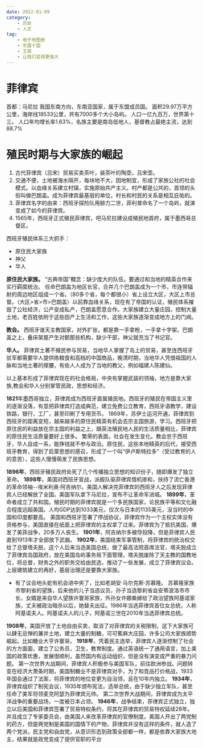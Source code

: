 ```yaml
---
date: 2022-01-09
category: 
    - 历史
    - 人文
tag:
    - 电子地图册
    - 东盟十国
    - 王骁
    - 让我们变得更强大
---
```




# **菲律宾**

首都：马尼拉
我国东南方向，东南亚国家，属于东盟成员国。
面积29.97万平方公里，海岸线18533公里，共有7000多个大小岛屿。
人口一亿九百万，世界第十三。
人口年均增长率1.63%，名族主要是南岛低地人，基督教占最绝主流，达到88.7%

# 殖民时期与大家族的崛起
1. 古代菲律宾（吕宋）贸易买卖茶叶，装茶叶的陶壶，吕宋壶。
2. 交通不便，土地被海水隔开，每块地不大，因地制宜，形成了家族公社的社会模式。以血缘关系建立村镇，实施原始共产主义。村产都是公共的，首领的头衔叫做巴朗盖。成为菲律宾最基层的单位，村长和村民的关系是相互庇佑的。
3. 菲律宾名字的由来：西班牙探险队用腓力二世，菲利普命名了一个岛屿，就演变成了如今的菲律宾。  
4. 1565年，西班牙正式殖民菲律宾，吧马尼拉建设成殖民地首府，属于墨西哥总督区。

西班牙殖民体系三大抓手：
- 原住民大家族
- 神父
- 华人

**原住民大家族。**
“古典帝国”概念：缺少庞大的队伍，要通过和当地的精英合作来实行羁縻统治。
任命巴朗盖为地区长官，合并几个巴朗盖成为一个市，市连带辐射的周边地区组成一个省。（80多个省，每个都很小）省上设立大区，大区上市总督。（大区>省>市>巴朗盖）以前靠血缘关系，现在有了帝国的认证，殖民体系摧毁了公社经济，公产变成私产，巴朗盖愿意合作。大家族建立大量庄园，控制大量土地，老百姓依附于这些田产上生活和工作，这些大家族逐渐变成地方上的门阀。

**教会。**
西班牙谁天主教国家，对外扩张，都是靠一手拿枪，一手拿十字架。巴朗盖之上，叠床架屋产生对额那些机构，缺少干部，神父就充当了书记官。

**华人。**
菲律宾土著不殖民参与贸易，当地华人掌握了岛上的贸易，甚至连西班牙驻军都需要华人提供练粮食和高档的中国商品，晚清时期，当地华人凭借祖国的人脉和当地土著的撑腰，有些人人成为了当地的教父，例如福建人陈建仙。

以上基本形成了菲律宾现在的社会格局，中央有掌握武装的领袖，地方是靠大家族,教会和华人分别掌管民政，思想和经济。

**1821**年墨西哥独立，菲律宾成为西班牙直属殖民地。西班牙的殖民在帝国主义里的逐渐没落，有意把菲律宾打造成典范，建立免费公立教育，西班牙语教学，建设铁路，银行，工厂，甚至印刷了专用货币。
1869年，苏伊士运河开通，菲律宾到西班牙的距离变短，越来越多的原住民精英有机会去宗主国旅游，学习。西班牙把原住民的利益放在宗主国的利益之上，跟英法殖民地人民的生活质量相比，菲律宾的原住民生活质量要好上很多。
繁荣的表面，社会在发生变化。教会忠于西班牙，华人自成一系，能挣钱就不参与政治。原住民，这些本地精英的后代，接受西班牙教育，得到了启蒙思想的感召，形成了一个叫“伊卢斯特拉多”（受过教育的人的意思），这些人慢慢萌发了民族思想。

**1896年**，西班牙殖民政府处死了几个传播独立思想的知识份子，随即爆发了独立革命。
**1898年**，美国对西班牙宣战，派舰队驱菲律宾借机掺和，扶持了流亡香港的革命领袖--埃米利奥·阿吉纳尔。美国人解决完菲律宾的西班牙人之后发现菲律宾人已经解放了全国。美国军队拿下马尼拉，宣布不让革命军进城。
**1899年**，革命者成立了共和国。殖民时期的菲律宾就是一个多民族国家，论民族平等和文化融合程度远超美国。人均GDP达到1033美元，仅次与日本的1135美元，没当时的中国和印度都要高。
美国和西班牙签署了停战协议，菲律宾作为一个主权实体没有资格参与，美国直接在纸面上把菲律宾的主权拿了过来。菲律宾为了抵抗美国，爆发了美菲战争，20多万人丧生。
**1901年**，阿吉纳尔多被俘投降，但是菲律宾人民直到1913年才全部放下武器。
**1902年**，美国结束军事管制，将菲律宾的统治权交给了总督塔夫脱，这个人后来当选美国总统，做了最高法院首席法官，塔夫脱成立了菲律宾岛国政府，放在美国岛屿事务局下面管理，塔夫脱废除了天主教的国教地位，将总督，财务之外的职务交给由民选，推动了一些发展，成立了菲律宾议会。上层建筑建立的再好，基层治理还是要靠大家族。

- 有了议会地头蛇有机会进中央了，比如老胡安·马尔克斯·苏慕隆。
苏慕隆家族市黎刹省的望族，后来他的儿子当选议员，孙子当选黎刹省会安蒂波洛市市长，女婿是来自华人望族许寰哥家族，外孙女许娜桑嫁给了政治望族阿基诺家族，丈夫被政治暗杀以后，她替夫出征。1986年当选菲律宾首位女总统，人称阿基诺夫人。阿基诺夫人的儿子，阿基诺三世在2010年当选菲律宾总统。

**1908年**，美国开放了土地自由买卖，取消了对菲律宾的关税限制，这下大家族可以肆无忌惮的兼并土地，建立大量的制糖，可可蕉麻大庄园，许多公司大家族顺势崛起。比如糖业大亨许寰哥。
**1918年**，凭着民主选举，菲律宾人逐渐控制了社会的方方面面，建立了公务员，卫生，教育制度。通过英语统一了通用语言，加上美国的政策优惠，发展很顺利，虽然国内有运动组织，但是没有演变成严重的暴力问题。
第一次世界大战期间，菲律宾人积极参与美国军队，前往欧洲参战。问题转变在经济大萧条时期，美国制糖业不是菲律宾对手，为了和竞品打价格战，1933年国会通过了法案，将菲律宾的地位变更为自治领，且在10年内独立。
**1934年**，菲律宾组织了制宪会议，1935年颁布宪法，选举总统，由于缺少独立军队，甚至任命了美军将领麦克阿瑟为菲律宾元帅。
第二次世界大战期间，菲律宾成为太平洋战争的重要战场，一度被日本占领。
**1946年**，战争结束，菲律宾正式独立，独立以后美国和菲律宾签署了贸易特权条约，将其在菲律宾的贸易特权延续28年。并且成立了专家委员会，由美国人来改革菲律宾的官僚制度。美国人开出了两党制的药方，但是两党制是美国的国情下的产物，菲律宾并没有这样的条件，就人造了两个党派，民主党和自由党，从意识形态到政策全部都一样，都是依靠大家族大地主，结果就是政党变成了提供官职的平台
